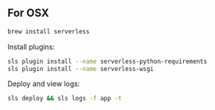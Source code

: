## For OSX

```bash
brew install serverless
```

Install plugins:

```bash
sls plugin install --name serverless-python-requirements
sls plugin install --name serverless-wsgi
```


Deploy and view logs:

```bash
sls deploy && sls logs -f app -t
```
